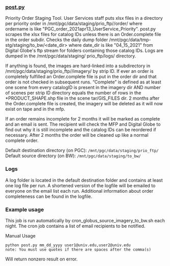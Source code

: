 ### [post.py](post.py)
Priority Order Staging Tool. User Services staff puts xlsx files in a directory per priority order in 
/mnt/pgc/data/staging/prio_ftp/<ordername>/order/ where ordername is like "PGC_order_2021apr13_UserService_Priority".
post.py scrapes the xlsx files for catalog IDs unless there is an Order.complete file in the order subdir. 
Checks the daily dump folder /mnt/pgc/data/tmp-stg/staging/to_bw/<date_dir> where date_dir is like "04_15_2021" 
from Digital Globe's ftp stream for folders containing those catalog IDs. Logs are dumped in the /mnt/pgc/data/staging/
prio_ftp/logs/ directory.

If anything is found, the images are hard-linked into a subdirectory in  /mnt/pgc/data/staging/prio_ftp/<ordername>/imagery/ 
by strip ID.
If ever an order is completely fulfilled an Order.complete file is put in the order dir and that order is not checked 
in subsequent runs. “Complete” is defined as at least one scene from every catalogID is present in the imagery dir 
AND number of scenes per strip ID directory equals the number of rows in the *PRODUCT_SHAPE.shp file in the scene tar/GIS_FILES dir.
2 months after the Order.complete file is created, the imagery will be deleted as it will now exist on tape and in the mfp.

If an order remains incomplete for 2 months it will be marked as complete and an email is sent. The recipient
will check the MFP and Digital Globe to find out why it is still incomplete and the catalog IDs can be
reordered if necessary. After 2 months the order will be cleaned up like a normal complete order.

Default destination directory (on PGC): `/mnt/pgc/data/staging/prio_ftp/`  
Default source directory (on BW): `/mnt/pgc/data/staging/to_bw/`

### Logs
A log folder is located in the default destination folder and contains at least one log file per run. 
A shortened version of the logfile will be emailed to everyone on the email list each run. Additional
information about order completeness can be found in the logfile.

### Example usage
This job is run automatically by cron_globus_source_imagery_to_bw.sh each night.
The cron job contains a list of email recipients to be notified.

Manual Usage
```
python post.py mm_dd_yyyy user1@univ.edu,user2@univ.edu
note: You must use quotes if there are spaces after the comma(s)
``` 

Will return nonzero result on error.
